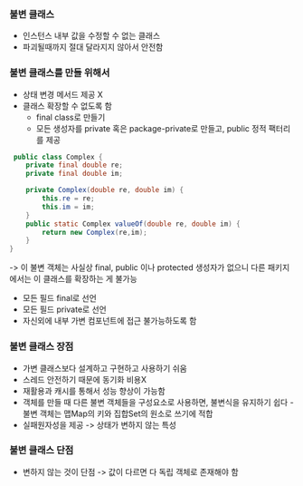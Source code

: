 ### 불변 클래스
- 인스턴스 내부 값을 수정할 수 없는 클래스
- 파괴될때까지 절대 달라지지 않아서 안전함

### 불변 클래스를 만들 위해서
- 상태 변경 메서드 제공 X
- 클래스 확장할 수 없도록 함
	- final class로 만들기
	- 모든 생성자를 private 혹은 package-private로 만들고, public 정적 팩터리를 제공
```java
 public class Complex {
    private final double re;
    private final double im;

    private Complex(double re, double im) {
        this.re = re;
        this.im = im;
    }
    public static Complex valueOf(double re, double im) {
        return new Complex(re,im);
    }
}
```
-> 이 불변 객체는 사실상 final,  public 이나 protected 생성자가 없으니 다른 패키지에서는 이 클래스를 확장하는 게 불가능

- 모든 필드 final로 선언
- 모든 필드 private로 선언
- 자신외에 내부 가변 컴포넌트에 접근 불가능하도록 함


### 불변 클래스 장점
- 가변 클래스보다 설계하고 구현하고 사용하기 쉬움
- 스레드 안전하기 때문에 동기화 비용X
- 재활용과 캐시를 통해서 성능 향상이 가능함
- 객체를 만들 때 다른 불변 객체들을 구성요소로 사용하면, 불변식을 유지하기 쉽다 - 불변 객체는 맵Map의 키와 집합Set의 원소로 쓰기에 적합
- 실패원자성을 제공 -> 상태가 변하지 않는 특성


### 불변 클래스 단점
- 변하지 않는 것이 단점 -> 값이 다르면 다 독립 객체로 존재해야 함